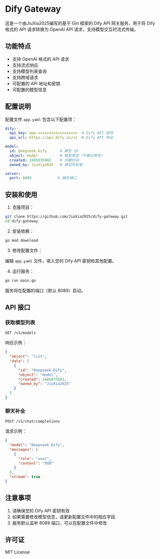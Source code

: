 # Dify Gateway

这是一个由JiuXia2025编写的基于 Gin 框架的 Dify API 网关服务，用于将 Dify 格式的 API 请求转换为 OpenAI API 请求，支持模型交互时流式传输。

## 功能特点

- 支持 OpenAI 格式的 API 请求
- 支持流式响应
- 支持模型列表查询
- 支持跨域请求
- 可配置的 API 地址和密钥
- 可配置的模型信息

## 配置说明

配置文件 `app.yaml` 包含以下配置项：

```yaml
dify:
  api_key: app-xxxxxxxxxxxxxxxxxx  # Dify API 密钥
  api_url: https://api.dify.ai/v1  # Dify API 地址

model:
  id: Deepseek-Dify      # 模型 ID
  object: model          # 模型类型（不建议修改）
  created: 1686935002    # 创建时间
  owned_by: JiuXia2025   # 模型所有者

server:
  port: 8089            # 服务端口
```

## 安装和使用

1. 克隆项目：

```bash
git clone https://github.com/JiuXia2025/dify-gateway.git
cd dify-gateway
```

2. 安装依赖：

```bash
go mod download
```

3. 修改配置文件：

编辑 `app.yaml` 文件，填入您的 Dify API 密钥和其他配置。

4. 运行服务：

```bash
go run main.go
```

服务将在配置的端口（默认 8089）启动。

## API 接口

### 获取模型列表

```
GET /v1/models
```

响应示例：

```json
{
  "object": "list",
  "data": [
    {
      "id": "Deepseek-Dify",
      "object": "model",
      "created": 1686935002,
      "owned_by": "JiuXia2025"
    }
  ]
}
```

### 聊天补全

```
POST /v1/chat/completions
```

请求示例：

```json
{
  "model": "Deepseek-Dify",
  "messages": [
    {
      "role": "user",
      "content": "你好"
    }
  ],
  "stream": true
}
```

## 注意事项

1. 请确保您的 Dify API 密钥有效
2. 如果需要修改模型信息，请更新配置文件中的相应字段
3. 服务默认监听 8089 端口，可以在配置文件中修改

## 许可证

MIT License
